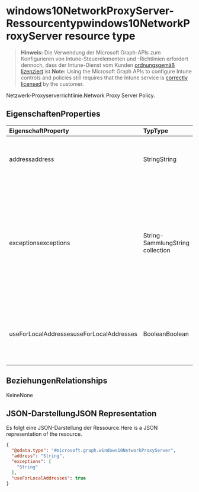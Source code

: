 # <a name="windows10networkproxyserver-resource-type"></a><span data-ttu-id="e1d97-101">windows10NetworkProxyServer-Ressourcentyp</span><span class="sxs-lookup"><span data-stu-id="e1d97-101">windows10NetworkProxyServer resource type</span></span>

> <span data-ttu-id="e1d97-102">**Hinweis:** Die Verwendung der Microsoft Graph-APIs zum Konfigurieren von Intune-Steuerelementen und -Richtlinien erfordert dennoch, dass der Intune-Dienst vom Kunden [ordnungsgemäß lizenziert](https://go.microsoft.com/fwlink/?linkid=839381) ist.</span><span class="sxs-lookup"><span data-stu-id="e1d97-102">**Note:** Using the Microsoft Graph APIs to configure Intune controls and policies still requires that the Intune service is [correctly licensed](https://go.microsoft.com/fwlink/?linkid=839381) by the customer.</span></span>

<span data-ttu-id="e1d97-103">Netzwerk-Proxyserverrichtlinie.</span><span class="sxs-lookup"><span data-stu-id="e1d97-103">Network Proxy Server Policy.</span></span>
## <a name="properties"></a><span data-ttu-id="e1d97-104">Eigenschaften</span><span class="sxs-lookup"><span data-stu-id="e1d97-104">Properties</span></span>
|<span data-ttu-id="e1d97-105">Eigenschaft</span><span class="sxs-lookup"><span data-stu-id="e1d97-105">Property</span></span>|<span data-ttu-id="e1d97-106">Typ</span><span class="sxs-lookup"><span data-stu-id="e1d97-106">Type</span></span>|<span data-ttu-id="e1d97-107">Beschreibung</span><span class="sxs-lookup"><span data-stu-id="e1d97-107">Description</span></span>|
|:---|:---|:---|
|<span data-ttu-id="e1d97-108">address</span><span class="sxs-lookup"><span data-stu-id="e1d97-108">address</span></span>|<span data-ttu-id="e1d97-109">String</span><span class="sxs-lookup"><span data-stu-id="e1d97-109">String</span></span>|<span data-ttu-id="e1d97-110">Adresse des Proxyservers.</span><span class="sxs-lookup"><span data-stu-id="e1d97-110">Address to the proxy server.</span></span> <span data-ttu-id="e1d97-111">Geben Sie eine Adresse im Format <server>\[":"<port>\] an.</span><span class="sxs-lookup"><span data-stu-id="e1d97-111">Specify an address in the format <server>\[“:”<port>\]</span></span>|
|<span data-ttu-id="e1d97-112">exceptions</span><span class="sxs-lookup"><span data-stu-id="e1d97-112">exceptions</span></span>|<span data-ttu-id="e1d97-113">String-Sammlung</span><span class="sxs-lookup"><span data-stu-id="e1d97-113">String collection</span></span>|<span data-ttu-id="e1d97-114">Adressen, die den Proxyserver nicht verwenden sollten.</span><span class="sxs-lookup"><span data-stu-id="e1d97-114">Addresses that should not use the proxy server.</span></span> <span data-ttu-id="e1d97-115">Das System verwendet den Proxyserver nicht für Adressen, die mit den Angaben in diesem Knoten beginnen.</span><span class="sxs-lookup"><span data-stu-id="e1d97-115">The system will not use the proxy server for addresses beginning with what is specified in this node.</span></span>|
|<span data-ttu-id="e1d97-116">useForLocalAddresses</span><span class="sxs-lookup"><span data-stu-id="e1d97-116">useForLocalAddresses</span></span>|<span data-ttu-id="e1d97-117">Boolean</span><span class="sxs-lookup"><span data-stu-id="e1d97-117">Boolean</span></span>|<span data-ttu-id="e1d97-118">Gibt an, ob der Proxyserver für lokale (Intranet-)Adressen verwendet werden soll.</span><span class="sxs-lookup"><span data-stu-id="e1d97-118">Specifies whether the proxy server should be used for local (intranet) addresses.</span></span>|

## <a name="relationships"></a><span data-ttu-id="e1d97-119">Beziehungen</span><span class="sxs-lookup"><span data-stu-id="e1d97-119">Relationships</span></span>
<span data-ttu-id="e1d97-120">Keine</span><span class="sxs-lookup"><span data-stu-id="e1d97-120">None</span></span>
## <a name="json-representation"></a><span data-ttu-id="e1d97-121">JSON-Darstellung</span><span class="sxs-lookup"><span data-stu-id="e1d97-121">JSON Representation</span></span>
<span data-ttu-id="e1d97-122">Es folgt eine JSON-Darstellung der Ressource.</span><span class="sxs-lookup"><span data-stu-id="e1d97-122">Here is a JSON representation of the resource.</span></span>
<!-- {
  "blockType": "resource",
  "keyProperty": "id",
  "@odata.type": "microsoft.graph.windows10NetworkProxyServer"
}
-->
``` json
{
  "@odata.type": "#microsoft.graph.windows10NetworkProxyServer",
  "address": "String",
  "exceptions": [
    "String"
  ],
  "useForLocalAddresses": true
}
```



